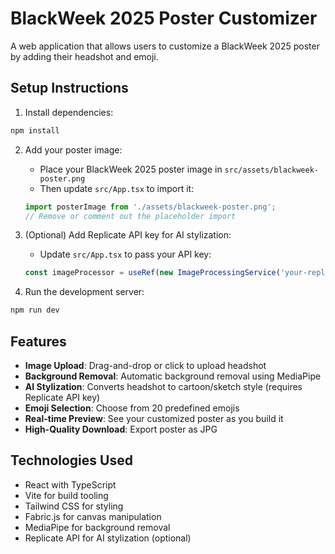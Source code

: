 # BlackWeek 2025 Poster Customizer

A web application that allows users to customize a BlackWeek 2025 poster by adding their headshot and emoji.

## Setup Instructions

1. Install dependencies:
```bash
npm install
```

2. Add your poster image:
   - Place your BlackWeek 2025 poster image in `src/assets/blackweek-poster.png`
   - Then update `src/App.tsx` to import it:
   ```typescript
   import posterImage from './assets/blackweek-poster.png';
   // Remove or comment out the placeholder import
   ```

3. (Optional) Add Replicate API key for AI stylization:
   - Update `src/App.tsx` to pass your API key:
   ```typescript
   const imageProcessor = useRef(new ImageProcessingService('your-replicate-api-key'));
   ```

4. Run the development server:
```bash
npm run dev
```

## Features

- **Image Upload**: Drag-and-drop or click to upload headshot
- **Background Removal**: Automatic background removal using MediaPipe
- **AI Stylization**: Converts headshot to cartoon/sketch style (requires Replicate API key)
- **Emoji Selection**: Choose from 20 predefined emojis
- **Real-time Preview**: See your customized poster as you build it
- **High-Quality Download**: Export poster as JPG

## Technologies Used

- React with TypeScript
- Vite for build tooling
- Tailwind CSS for styling
- Fabric.js for canvas manipulation
- MediaPipe for background removal
- Replicate API for AI stylization (optional)